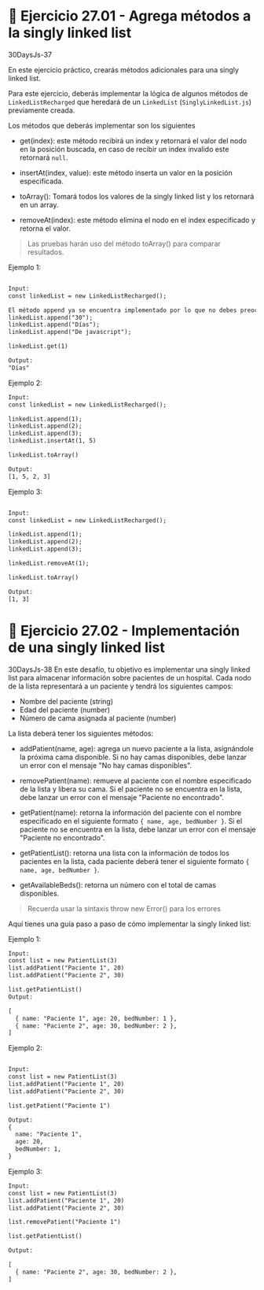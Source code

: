 # 🔴 Ejercicio 27.01 - Agrega métodos a la singly linked list
30DaysJs-37

En este ejercicio práctico, crearás métodos adicionales para una singly linked list.

Para este ejercicio, deberás implementar la lógica de algunos métodos de `LinkedListRecharged` que heredará de un `LinkedList` (`SinglyLinkedList.js`) previamente creada.

Los métodos que deberás implementar son los siguientes

- get(index): este método recibirá un index y retornará el valor del nodo en la posición buscada, en caso de recibir un index invalido este retornará `null`.

- insertAt(index, value): este método inserta un valor en la posición especificada.

- toArray(): Tomará todos los valores de la singly linked list y los retornará en un array.

- removeAt(index): este método elimina el nodo en el index especificado y retorna el valor.

> Las pruebas harán uso del método toArray() para comparar resultados.

Ejemplo 1:

```txt

Input:
const linkedList = new LinkedListRecharged();

El método append ya se encuentra implementado por lo que no debes preocuparte
linkedList.append("30");
linkedList.append("Días");
linkedList.append("De javascript");

linkedList.get(1)

Output:
"Días"
```

Ejemplo 2:

```txt
Input:
const linkedList = new LinkedListRecharged();

linkedList.append(1);
linkedList.append(2);
linkedList.append(3);
linkedList.insertAt(1, 5)

linkedList.toArray()

Output:
[1, 5, 2, 3]
```

Ejemplo 3:

```txt

Input:
const linkedList = new LinkedListRecharged();

linkedList.append(1);
linkedList.append(2);
linkedList.append(3);

linkedList.removeAt(1);

linkedList.toArray()

Output:
[1, 3]
```

# 🔴 Ejercicio 27.02 - Implementación de una singly linked list
30DaysJs-38
En este desafío, tu objetivo es implementar una singly linked list para almacenar información sobre pacientes de un hospital. Cada nodo de la lista representará a un paciente y tendrá los siguientes campos:

- Nombre del paciente (string)
- Edad del paciente (number)
- Número de cama asignada al paciente (number)

La lista deberá tener los siguientes métodos:

- addPatient(name, age): agrega un nuevo paciente a la lista, asignándole la próxima cama disponible. Si no hay camas disponibles, debe lanzar un error con el mensaje "No hay camas disponibles".

- removePatient(name): remueve al paciente con el nombre especificado de la lista y libera su cama. Si el paciente no se encuentra en la lista, debe lanzar un error con el mensaje "Paciente no encontrado".

- getPatient(name): retorna la información del paciente con el nombre especificado en el siguiente formato `{ name, age, bedNumber }`. Si el paciente no se encuentra en la lista, debe lanzar un error con el mensaje "Paciente no encontrado".

- getPatientList(): retorna una lista con la información de todos los pacientes en la lista, cada paciente deberá tener el siguiente formato `{ name, age, bedNumber }`.

- getAvailableBeds(): retorna un número con el total de camas disponibles.

> Recuerda usar la sintaxis throw new Error() para los errores

Aquí tienes una guía paso a paso de cómo implementar la singly linked list:

Ejemplo 1:

```txt
Input:
const list = new PatientList(3)
list.addPatient("Paciente 1", 20)
list.addPatient("Paciente 2", 30)

list.getPatientList()
Output:

[
  { name: "Paciente 1", age: 20, bedNumber: 1 },
  { name: "Paciente 2", age: 30, bedNumber: 2 },
]
```

Ejemplo 2:

```txt

Input:
const list = new PatientList(3)
list.addPatient("Paciente 1", 20)
list.addPatient("Paciente 2", 30)

list.getPatient("Paciente 1")

Output:
{
  name: "Paciente 1",
  age: 20,
  bedNumber: 1,
}

```

Ejemplo 3:

```txt
Input:
const list = new PatientList(3)
list.addPatient("Paciente 1", 20)
list.addPatient("Paciente 2", 30)

list.removePatient("Paciente 1")

list.getPatientList()

Output:

[
  { name: "Paciente 2", age: 30, bedNumber: 2 },
]
```
